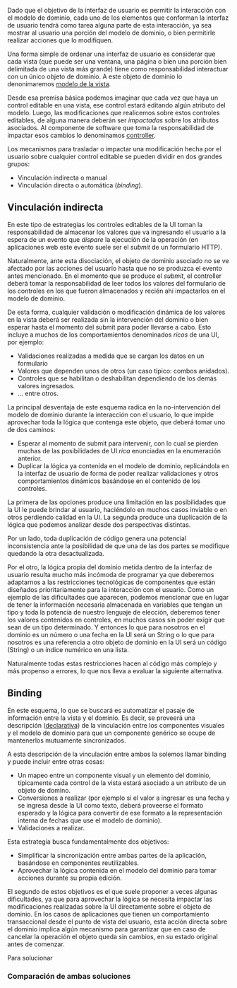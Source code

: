 Dado que el objetivo de la interfaz de usuario es permitir la interacción con el modelo de dominio, cada uno de los elementos que conforman la interfaz de usuario tendrá como tarea alguna parte de esta interacción, ya sea mostrar al usuario una porción del modelo de dominio, o bien permitirle realizar acciones que lo modifiquen.

Una forma simple de ordenar una interfaz de usuario es considerar que cada vista (que puede ser una ventana, una página o bien una porción bien delimitada de una vista más grande) tiene como responsabilidad interactuar con un único objeto de dominio. A este objeto de dominio lo denonimaremos [modelo de la vista](modelo-de-la-vista.html).

Desde esa premisa básica podemos imaginar que cada vez que haya un control editable en una vista, ese control estará editando algún atributo del modelo. Luego, las modificaciones que realicemos sobre estos controles editables, de alguna manera deberán ser *impactadas* sobre los atributos asociados. Al componente de software que toma la responsabilidad de impactar esos cambios lo denominamos [controller](controller.html).

Los mecanismos para trasladar o impactar una modificación hecha por el usuario sobre cualquier control editable se pueden dividir en dos grandes grupos:

-   Vinculación indirecta o manual
-   Vinculación directa o automática (*binding*).

Vinculación indirecta
---------------------

En este tipo de estrategias los controles editables de la UI toman la responsabilidad de almacenar los valores que va ingresando el usuario a la espera de un evento que *dispare* la ejecución de la operación (en aplicaciones web este evento suele ser el *submit* de un formulario HTTP).

Naturalmente, ante esta disociación, el objeto de dominio asociado no se ve afectado por las acciones del usuario hasta que no se produzca el evento antes mencionado. En el momento que se produce el *submit*, el controller deberá tomar la responsabilidad de leer todos los valores del formulario de los controles en los que fueron almacenados y recién ahí impactarlos en el modelo de dominio.

De esta forma, cualquier validación o modificación dinámica de los valores en la vista deberá ser realizada sin la intervención del dominio o bien esperar hasta el momento del submit para poder llevarse a cabo. Esto incluye a muchos de los comportamientos denominados *ricos* de una UI, por ejemplo:

-   Validaciones realizadas a medida que se cargan los datos en un formulario
-   Valores que dependen unos de otros (un caso típico: combos anidados).
-   Controles que se habilitan o deshabilitan dependiendo de los demás valores ingresados.
-   ... entre otros.

La principal desventaja de este esquema radica en la no-intervención del modelo de dominio durante la interacción con el usuario, lo que impide aprovechar toda la lógica que contenga este objeto, que deberá tomar uno de dos caminos:

-   Esperar al momento de submit para intervenir, con lo cual se pierden muchas de las posibilidades de UI *rica* enunciadas en la enumeración anterior.
-   Duplicar la lógica ya contenida en el modelo de dominio, replicándola en la interfaz de usuario de forma de poder realizar validaciones y otros comportamientos dinámicos basándose en el contenido de los controles.

La primera de las opciones produce una limitación en las posibilidades que la UI le puede brindar al usuario, haciéndolo en muchos casos inviable o en otros perdiendo calidad en la UI. La segunda produce una duplicación de la lógica que podemos analizar desde dos perspectivas distintas.

Por un lado, toda duplicación de código genera una potencial inconsistencia ante la posibilidad de que una de las dos partes se modifique quedando la otra desactualizada.

Por el otro, la lógica propia del dominio metida dentro de la interfaz de usuario resulta mucho más incómoda de programar ya que deberemos adaptarnos a las restricciones tecnológicas de componentes que están diseñados prioritariamente para la interacción con el usuario. Como un ejemplo de las dificultades que aparecen, podemos mencionar que en lugar de tener la información necesaria almacenada en variables que tengan un tipo y toda la potencia de nuestro lenguaje de elección, deberemos tener los valores contenidos en controles, en muchos casos sin poder exigir que sean de un tipo determinado. Y entonces lo que para nosotros en el dominio es un número o una fecha en la UI será un String o lo que para nosotros es una referencia a otro objeto de dominio en la UI será un código (String) o un índice numérico en una lista.

Naturalmente todas estas restricciones hacen al código más complejo y más propenso a errores, lo que nos lleva a evaluar la siguiente alternativa.

Binding
-------

En este esquema, lo que se buscará es automatizar el pasaje de información entre la vista y el dominio. Es decir, se proveerá una descripción ([declarativa](declaratividad.html)) de la vinculación entre los componentes visuales y el modelo de dominio para que un componente genérico se ocupe de mantenerlos mutuamente sincronizados.

A esta descripción de la vinculación entre ambos la solemos llamar binding y puede incluir entre otras cosas:

-   Un mapeo entre un componente visual y un elemento del dominio, típicamente cada control de la vista estará asociado a un atributo de un objeto de domino.
-   Conversiones a realizar (por ejemplo si el valor a ingresar es una fecha y se ingresa desde la UI como texto, deberá proveerse el formato esperado y la lógica para convertir de ese formato a la representación interna de fechas que use el modelo de dominio).
-   Validaciones a realizar.

Esta estrategia busca fundamentalmente dos objetivos:

-   Simplificar la sincronización entre ambas partes de la aplicación, basándose en componentes reutilizables.
-   Aprovechar la lógica contenida en el modelo del dominio para tomar acciones durante su propia edición.

El segundo de estos objetivos es el que suele proponer a veces algunas dificultades, ya que para aprovechar la lógica se necesita impactar las modificaciones realizadas sobre la UI directamente sobre el objeto de dominio. En los casos de aplicaciones que tienen un comportamiento transaccional desde el punto de vista del usuario, esta acción directa sobre el dominio implica algún mecanismo para garantizar que en caso de cancelar la operación el objeto queda sin cambios, en su estado original antes de comenzar.

Para solucionar

### Comparación de ambas soluciones
